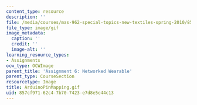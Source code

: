 ```yaml
---
content_type: resource
description: ''
file: /media/courses/mas-962-special-topics-new-textiles-spring-2010/857cf97162c47b707423e7d8e5e44c13_ArduinoPinMapping.gif
file_type: image/gif
image_metadata:
  caption: ''
  credit: ''
  image-alt: ''
learning_resource_types:
- Assignments
ocw_type: OCWImage
parent_title: 'Assignment 6: Networked Wearable'
parent_type: CourseSection
resourcetype: Image
title: ArduinoPinMapping.gif
uid: 857cf971-62c4-7b70-7423-e7d8e5e44c13
---
```

